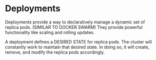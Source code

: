 # Deployments
Deployments provide a way to declaratively manage a dynamic set of replica pods. 
(SIMILAR TO DOCKER SWARM)
They provide powerful functionality like scaling and rolling updates. 


A deployment defines a DESIRED STATE for replica pods. The cluster will constantly work to maintain that desired state.
In doing so, it will create, remove, and modify the replica pods accordingly. 



